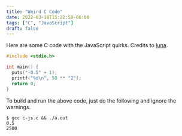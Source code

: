 ```yaml
---
title: "Weird C Code"
date: 2022-03-18T15:22:58-06:00
tags: ["C", "JavaScript"]
draft: false
---
```


Here are some C code with the JavaScript quirks.
Credits to [luna](https://twitter.com/lunasorcery/status/1504893095661424644).

```C
#include <stdio.h>

int main() {
  puts("-0.5" + 1);
  printf("%d\n", 50 ** "2");
  return 0;
}
```

To build and run the above code, just do the following and ignore the warnings.

```Shell
$ gcc c-js.c && ./a.out
0.5
2500
```


